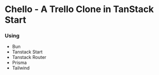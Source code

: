 # Chello - A Trello Clone in TanStack Start

### Using
- Bun
- Tanstack Start
- Tanstack Router
- Prisma
- Tailwind

